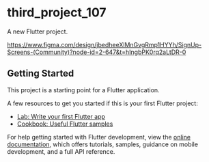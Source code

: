 # third_project_107

A new Flutter project.


https://www.figma.com/design/jbedheeXlMnGvgRmp1HYYh/SignUp-Screens-(Community)?node-id=2-647&t=hIngbPK0rq2aLtDR-0

## Getting Started

This project is a starting point for a Flutter application.

A few resources to get you started if this is your first Flutter project:

- [Lab: Write your first Flutter app](https://docs.flutter.dev/get-started/codelab)
- [Cookbook: Useful Flutter samples](https://docs.flutter.dev/cookbook)

For help getting started with Flutter development, view the
[online documentation](https://docs.flutter.dev/), which offers tutorials,
samples, guidance on mobile development, and a full API reference.
